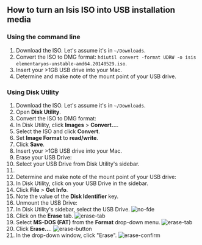 ## How to turn an Isis ISO into USB installation media

### Using the command line

1. Download the ISO. Let's assume it's in `~/Downloads`.
2. Convert the ISO to DMG format: `hdiutil convert -format UDRW -o isis elementaryos-unstable-amd64.20140529.iso`.
3. Insert your >1GB USB drive into your Mac.
4. Determine and make note of the mount point of your USB drive. 

### Using Disk Utility

1. Download the ISO. Let's assume it's in `~/Downloads`.
2. Open **Disk Utility**.
3. Convert the ISO to DMG format:
  1. In Disk Utility, click **Images** > **Convert...**.
  2. Select the ISO and click **Convert**.
  3. Set **Image Format** to **read/write**.
  4. Click **Save**.
4. Insert your >1GB USB drive into your Mac.
5. Erase your USB Drive:
  1. Select your USB Drive from Disk Utility's sidebar.
  2. 
5. Determine and make note of the mount point of your USB drive:
  1. In Disk Utility, click on your USB Drive in the sidebar.
  2. Click **File** > **Get Info**.
  3. Note the value of the **Disk Identifier** key.
6. Unmount the USB Drive:
  1. In Disk Utility's sidebar, select the USB Drive.
  ![no-fde](img/select-usb.png)
  2. Click on the **Erase** tab.
  ![erase-tab](img/erase-tab.png)
  3. Select **MS-DOS (FAT)** from the **Format** drop-down menu.
  ![erase-tab](img/format-fat.png)
  4. Click **Erase...**.
  ![erase-button](img/erase-button.png)
  5. In the drop-down window, click "Erase".
  ![erase-confirm](img/erase-confirm.png)
